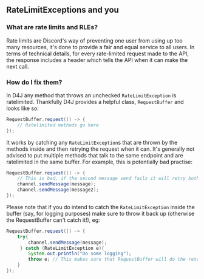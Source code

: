 ## RateLimitExceptions and you

### What are rate limits and RLEs?

Rate limits are Discord's way of preventing one user from using up too many resources, it's done to provide a fair and equal service to all users. In terms of technical details, for every rate-limited request made to the API, the response includes a header which tells the API when it can make the next call. 

### How do I fix them?

In D4J any method that throws an unchecked `RateLimitException` is ratelimited. Thankfully D4J provides a helpful class, `RequestBuffer` and looks like so:
```java
RequestBuffer.request(() -> {
    // Ratelimited methods go here
});
``` 
It works by catching any `RateLimitException`s that are thrown by the methods inside and then retrying the request when it can. It's generally not advised to put multiple methods that talk to the same endpoint and are ratelimited in the same buffer. For example, this is potentially bad practise:
```java
RequestBuffer.request(() -> {
    // This is bad, if the second message send fails it will retry both!
    channel.sendMessage(message);
    channel.sendMessage(message2);
});
``` 

Please note that if you do intend to catch the `RateLimitException` inside the buffer (say, for logging purposes) make sure to throw it back up (otherwise the RequestBuffer can't catch it!), eg:

```java
RequestBuffer.request(() -> {
    try{
        channel.sendMessage(message);
     } catch (RateLimitException e){
        System.out.println("Do some logging");
        throw e; // This makes sure that RequestBuffer will do the retry for you
    }
});
``` 
